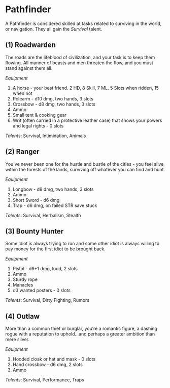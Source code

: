 # Pathfinder
A Pathfinder is considered skilled at tasks related to surviving in the world, or navigation. They all gain the *Survival* talent.
## (1) Roadwarden
The roads are the lifeblood of civilization, and your task is to keep them flowing. All manner of beasts and men threaten the flow, and you must stand against them all.

*Equipment*
1. A horse - your best friend. 2 HD, 8 Skill, 7 ML. 5 Slots when ridden, 15 when not
2. Polearm - d10 dmg, two hands, 3 slots
3. Crossbow - d8 dmg, two hands, 3 slots
4. Ammo
5. Small tent & cooking gear
6. Writ (often carried in a protective leather case) that shows your powers and legal rights - 0 slots

*Talents*: Survival, Intimidation, Animals
## (2) Ranger
You’ve never been one for the hustle and bustle of the cities - you feel alive within the forests of the lands, surviving off whatever you can find and hunt.

*Equipment*
1. Longbow - d8 dmg, two hands, 3 slots
2. Ammo
3. Short Sword - d6 dmg
4. Trap - d6 dmg, on failed STR save stuck

*Talents*: Survival, Herbalism, Stealth
## (3) Bounty Hunter
Some idiot is always trying to run and some other idiot is always willing to pay money for the first idiot to be brought back.

*Equipment*
1. Pistol - d6+1 dmg, loud, 2 slots
2. Ammo
3. Sturdy rope
4. Manacles
5. d3 wanted posters - 0 slots

*Talents*: Survival, Dirty Fighting, Rumors
## (4) Outlaw
More than a common thief or burglar, you’re a romantic figure, a dashing rogue with a reputation to uphold...and perhaps a greater ambition than mere silver.

*Equipment*
1. Hooded cloak or hat and mask - 0 slots
2. Hand crossbow - d6 dmg, 2 slots
3. Ammo

*Talents*: Survival, Performance, Traps
